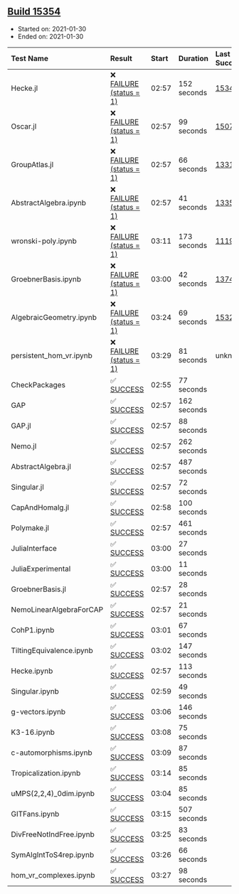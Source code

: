 ## [Build 15354](https://oscarci.mathematik.uni-kl.de/job/oscar/15354/)

* Started on: 2021-01-30
* Ended on: 2021-01-30

| Test Name    | Result | Start | Duration | Last Success | First Failure |
|:-------------|:-------|:------|:---------|:-------------|:--------------|
| Hecke.jl | ❌ [FAILURE (status = 1)](https://oscarci.mathematik.uni-kl.de/job/oscar/15354/artifact/logs/build-15354/Hecke.jl.log) | 02:57 | 152 seconds | [15344](https://oscarci.mathematik.uni-kl.de/job/oscar/15344/) | [15348](https://oscarci.mathematik.uni-kl.de/job/oscar/15348/) |
| Oscar.jl | ❌ [FAILURE (status = 1)](https://oscarci.mathematik.uni-kl.de/job/oscar/15354/artifact/logs/build-15354/Oscar.jl.log) | 02:57 | 99 seconds | [15079](https://oscarci.mathematik.uni-kl.de/job/oscar/15079/) | [15080](https://oscarci.mathematik.uni-kl.de/job/oscar/15080/) |
| GroupAtlas.jl | ❌ [FAILURE (status = 1)](https://oscarci.mathematik.uni-kl.de/job/oscar/15354/artifact/logs/build-15354/GroupAtlas.jl.log) | 02:57 | 66 seconds | [13311](https://oscarci.mathematik.uni-kl.de/job/oscar/13311/) | [13312](https://oscarci.mathematik.uni-kl.de/job/oscar/13312/) |
| AbstractAlgebra.ipynb | ❌ [FAILURE (status = 1)](https://oscarci.mathematik.uni-kl.de/job/oscar/15354/artifact/logs/build-15354/AbstractAlgebra.ipynb.log) | 02:57 | 41 seconds | [13355](https://oscarci.mathematik.uni-kl.de/job/oscar/13355/) | [13356](https://oscarci.mathematik.uni-kl.de/job/oscar/13356/) |
| wronski-poly.ipynb | ❌ [FAILURE (status = 1)](https://oscarci.mathematik.uni-kl.de/job/oscar/15354/artifact/logs/build-15354/wronski-poly.ipynb.log) | 03:11 | 173 seconds | [11192](https://oscarci.mathematik.uni-kl.de/job/oscar/11192/) | [11193](https://oscarci.mathematik.uni-kl.de/job/oscar/11193/) |
| GroebnerBasis.ipynb | ❌ [FAILURE (status = 1)](https://oscarci.mathematik.uni-kl.de/job/oscar/15354/artifact/logs/build-15354/GroebnerBasis.ipynb.log) | 03:00 | 42 seconds | [13748](https://oscarci.mathematik.uni-kl.de/job/oscar/13748/) | [13749](https://oscarci.mathematik.uni-kl.de/job/oscar/13749/) |
| AlgebraicGeometry.ipynb | ❌ [FAILURE (status = 1)](https://oscarci.mathematik.uni-kl.de/job/oscar/15354/artifact/logs/build-15354/AlgebraicGeometry.ipynb.log) | 03:24 | 69 seconds | [15322](https://oscarci.mathematik.uni-kl.de/job/oscar/15322/) | [15323](https://oscarci.mathematik.uni-kl.de/job/oscar/15323/) |
| persistent_hom_vr.ipynb | ❌ [FAILURE (status = 1)](https://oscarci.mathematik.uni-kl.de/job/oscar/15354/artifact/logs/build-15354/persistent_hom_vr.ipynb.log) | 03:29 | 81 seconds | unknown | unknown |
| CheckPackages | ✅ [SUCCESS](https://oscarci.mathematik.uni-kl.de/job/oscar/15354/artifact/logs/build-15354/CheckPackages.log) | 02:55 | 77 seconds |  |  |
| GAP | ✅ [SUCCESS](https://oscarci.mathematik.uni-kl.de/job/oscar/15354/artifact/logs/build-15354/GAP.log) | 02:57 | 162 seconds |  |  |
| GAP.jl | ✅ [SUCCESS](https://oscarci.mathematik.uni-kl.de/job/oscar/15354/artifact/logs/build-15354/GAP.jl.log) | 02:57 | 88 seconds |  |  |
| Nemo.jl | ✅ [SUCCESS](https://oscarci.mathematik.uni-kl.de/job/oscar/15354/artifact/logs/build-15354/Nemo.jl.log) | 02:57 | 262 seconds |  |  |
| AbstractAlgebra.jl | ✅ [SUCCESS](https://oscarci.mathematik.uni-kl.de/job/oscar/15354/artifact/logs/build-15354/AbstractAlgebra.jl.log) | 02:57 | 487 seconds |  |  |
| Singular.jl | ✅ [SUCCESS](https://oscarci.mathematik.uni-kl.de/job/oscar/15354/artifact/logs/build-15354/Singular.jl.log) | 02:57 | 72 seconds |  |  |
| CapAndHomalg.jl | ✅ [SUCCESS](https://oscarci.mathematik.uni-kl.de/job/oscar/15354/artifact/logs/build-15354/CapAndHomalg.jl.log) | 02:58 | 100 seconds |  |  |
| Polymake.jl | ✅ [SUCCESS](https://oscarci.mathematik.uni-kl.de/job/oscar/15354/artifact/logs/build-15354/Polymake.jl.log) | 02:57 | 461 seconds |  |  |
| JuliaInterface | ✅ [SUCCESS](https://oscarci.mathematik.uni-kl.de/job/oscar/15354/artifact/logs/build-15354/JuliaInterface.log) | 03:00 | 27 seconds |  |  |
| JuliaExperimental | ✅ [SUCCESS](https://oscarci.mathematik.uni-kl.de/job/oscar/15354/artifact/logs/build-15354/JuliaExperimental.log) | 03:00 | 11 seconds |  |  |
| GroebnerBasis.jl | ✅ [SUCCESS](https://oscarci.mathematik.uni-kl.de/job/oscar/15354/artifact/logs/build-15354/GroebnerBasis.jl.log) | 02:57 | 28 seconds |  |  |
| NemoLinearAlgebraForCAP | ✅ [SUCCESS](https://oscarci.mathematik.uni-kl.de/job/oscar/15354/artifact/logs/build-15354/NemoLinearAlgebraForCAP.log) | 02:57 | 21 seconds |  |  |
| CohP1.ipynb | ✅ [SUCCESS](https://oscarci.mathematik.uni-kl.de/job/oscar/15354/artifact/logs/build-15354/CohP1.ipynb.log) | 03:01 | 67 seconds |  |  |
| TiltingEquivalence.ipynb | ✅ [SUCCESS](https://oscarci.mathematik.uni-kl.de/job/oscar/15354/artifact/logs/build-15354/TiltingEquivalence.ipynb.log) | 03:02 | 147 seconds |  |  |
| Hecke.ipynb | ✅ [SUCCESS](https://oscarci.mathematik.uni-kl.de/job/oscar/15354/artifact/logs/build-15354/Hecke.ipynb.log) | 02:57 | 113 seconds |  |  |
| Singular.ipynb | ✅ [SUCCESS](https://oscarci.mathematik.uni-kl.de/job/oscar/15354/artifact/logs/build-15354/Singular.ipynb.log) | 02:59 | 49 seconds |  |  |
| g-vectors.ipynb | ✅ [SUCCESS](https://oscarci.mathematik.uni-kl.de/job/oscar/15354/artifact/logs/build-15354/g-vectors.ipynb.log) | 03:06 | 146 seconds |  |  |
| K3-16.ipynb | ✅ [SUCCESS](https://oscarci.mathematik.uni-kl.de/job/oscar/15354/artifact/logs/build-15354/K3-16.ipynb.log) | 03:08 | 75 seconds |  |  |
| c-automorphisms.ipynb | ✅ [SUCCESS](https://oscarci.mathematik.uni-kl.de/job/oscar/15354/artifact/logs/build-15354/c-automorphisms.ipynb.log) | 03:09 | 87 seconds |  |  |
| Tropicalization.ipynb | ✅ [SUCCESS](https://oscarci.mathematik.uni-kl.de/job/oscar/15354/artifact/logs/build-15354/Tropicalization.ipynb.log) | 03:14 | 85 seconds |  |  |
| uMPS(2,2,4)_0dim.ipynb | ✅ [SUCCESS](https://oscarci.mathematik.uni-kl.de/job/oscar/15354/artifact/logs/build-15354/uMPS-2-2-4-_0dim.ipynb.log) | 03:04 | 85 seconds |  |  |
| GITFans.ipynb | ✅ [SUCCESS](https://oscarci.mathematik.uni-kl.de/job/oscar/15354/artifact/logs/build-15354/GITFans.ipynb.log) | 03:15 | 507 seconds |  |  |
| DivFreeNotIndFree.ipynb | ✅ [SUCCESS](https://oscarci.mathematik.uni-kl.de/job/oscar/15354/artifact/logs/build-15354/DivFreeNotIndFree.ipynb.log) | 03:25 | 83 seconds |  |  |
| SymAlgIntToS4rep.ipynb | ✅ [SUCCESS](https://oscarci.mathematik.uni-kl.de/job/oscar/15354/artifact/logs/build-15354/SymAlgIntToS4rep.ipynb.log) | 03:26 | 66 seconds |  |  |
| hom_vr_complexes.ipynb | ✅ [SUCCESS](https://oscarci.mathematik.uni-kl.de/job/oscar/15354/artifact/logs/build-15354/hom_vr_complexes.ipynb.log) | 03:27 | 98 seconds |  |  |

